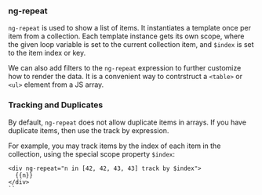 ### ng-repeat

`ng-repeat` is used to show a list of items. It instantiates a template once per item from a collection. 
Each template instance gets its own scope, where the given loop variable is set to the current collection 
item, and `$index` is set to the item index or key.

We can also add filters to the `ng-repeat` expression to further customize how to render the data. It is 
a convenient way to contrstruct a `<table>` or `<ul>` element from a JS array.

### Tracking and Duplicates

By default, `ng-repeat` does not allow duplicate items in arrays. If you have duplicate items, 
then use the track by expression.

For example, you may track items by the index of each item in the collection, using the special scope property `$index`:

```
<div ng-repeat="n in [42, 42, 43, 43] track by $index">
  {{n}}
</div>
``